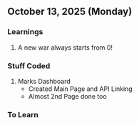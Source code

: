 ## October 13, 2025 (Monday)

### Learnings

1. A new war always starts from 0!

### Stuff Coded

1. Marks Dashboard
   - Created Main Page and API Linking
   - Almost 2nd Page done too

### To Learn

